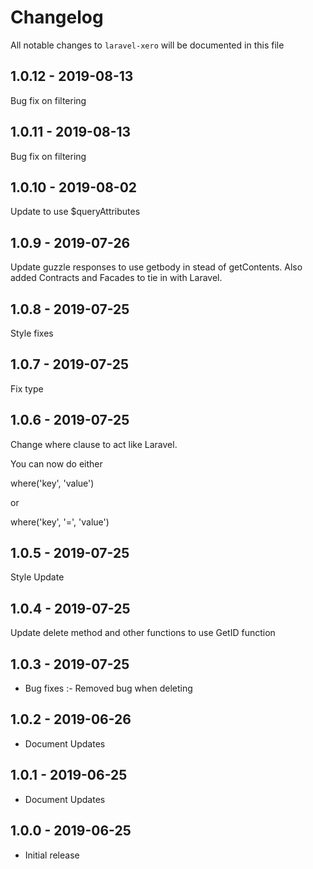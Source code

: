 # Changelog

All notable changes to `laravel-xero` will be documented in this file

## 1.0.12 - 2019-08-13

Bug fix on filtering

## 1.0.11 - 2019-08-13

Bug fix on filtering

## 1.0.10 - 2019-08-02

Update to use $queryAttributes

## 1.0.9 - 2019-07-26

Update guzzle responses to use getbody in stead of getContents. Also added Contracts and Facades to tie in with Laravel.

## 1.0.8 - 2019-07-25

Style fixes

## 1.0.7 - 2019-07-25

Fix type

## 1.0.6 - 2019-07-25

Change where clause to act like Laravel.

You can now do either

where('key', 'value')

or

where('key', '=', 'value')

## 1.0.5 - 2019-07-25

Style Update

## 1.0.4 - 2019-07-25

Update delete method and other functions to use GetID function

## 1.0.3 - 2019-07-25

- Bug fixes :-
	Removed bug when deleting

## 1.0.2 - 2019-06-26

- Document Updates

## 1.0.1 - 2019-06-25

- Document Updates

## 1.0.0 - 2019-06-25

- Initial release
